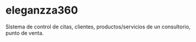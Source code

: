 # eleganzza360
Sistema de control de citas, clientes, productos/servicios de un consultorio, punto de venta. 
